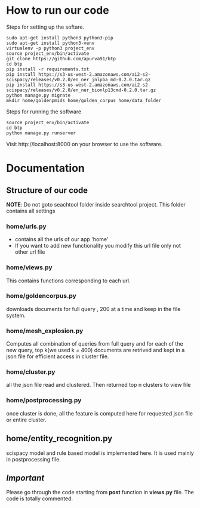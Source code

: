 
# How to run our code

Steps for setting up the softare.

```
sudo apt-get install python3 python3-pip
sudo apt-get install python3-venv
virtualenv -p python3 project_env
source project_env/bin/activate
git clone https://github.com/apurva91/btp
cd btp
pip install -r requirements.txt
pip install https://s3-us-west-2.amazonaws.com/ai2-s2-scispacy/releases/v0.2.0/en_ner_jnlpba_md-0.2.0.tar.gz
pip install https://s3-us-west-2.amazonaws.com/ai2-s2-scispacy/releases/v0.2.0/en_ner_bionlp13cmd-0.2.0.tar.gz
python manage.py migrate
mkdir home/goldenpmids home/golden_corpus home/data_folder
```

Steps for running the software

```
source project_env/bin/activate
cd btp
python manage.py runserver
```

Visit http://localhost:8000 on your browser to use the software.


# Documentation

## Structure of our code

**NOTE**: Do not goto seachtool folder inside searchtool project. This folder contains all settings

### home/urls.py
- contains all the urls of our app 'home'
- If you want to add new functionality you modify this url file only not other url file

### home/views.py

This contains functions corresponding to each url.

### home/goldencorpus.py

downloads documents for full query , 200 at a time and keep in the file system.

### home/mesh_explosion.py

Computes all combination of queries from full query and for each of the new query, top k(we used k = 400) documents are retrived and kept in a json file for efficient access in cluster file.

### home/cluster.py 

all the json file read and clustered. Then returned top n clusters to view file

### home/postprocessing.py

once cluster is done, all the feature is computed here for requested json file or entire cluster.

## home/entity_recognition.py

scispacy model and rule based model is implemented here. It is used mainly in postprocessing file.


## **_Important_**

Please go through the code starting from __post__ function in __views.py__ file. The code is totally commented.
